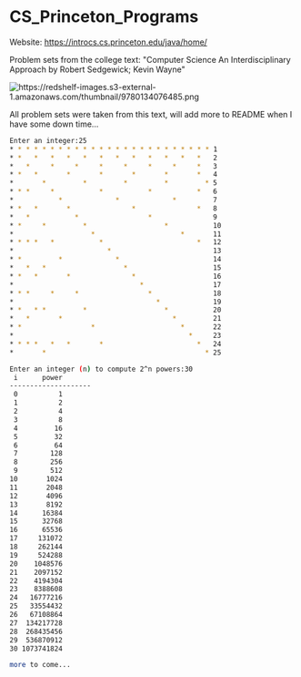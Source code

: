 # CS_Princeton_Programs
Website: https://introcs.cs.princeton.edu/java/home/

Problem sets from the college text: "Computer Science An Interdisciplinary Approach by Robert Sedgewick; Kevin Wayne"

<img src="https://redshelf-images.s3-external-1.amazonaws.com/thumbnail/9780134076485.png" title="" alt="https://redshelf-images.s3-external-1.amazonaws.com/thumbnail/9780134076485.png" data-align="center">

All problem sets were taken from this text, will add more to README when I have some down time...

```bash
Enter an integer:25
* * * * * * * * * * * * * * * * * * * * * * * * * 1
* *   *   *   *   *   *   *   *   *   *   *   *   2
*   *     *     *     *     *     *     *     *   3
* *   *       *       *       *       *       *   4
*       *         *         *         *         * 5
* * *     *           *           *           *   6
*           *             *             *         7
* *   *       *               *               *   8
*   *           *                 *               9
* *     *         *                   *           10
*                   *                     *       11
* * * *   *           *                       *   12
*                       *                         13
* *         *             *                       14
*   *   *                   *                     15
* *   *       *               *                   16
*                               *                 17
* * *     *     *                 *               18
*                                   *             19
* *   * *         *                   *           20
*   *       *                           *         21
* *                 *                     *       22
*                                           *     23
* * * *   *   *       *                       *   24
*       *                                       * 25
```

```bash
Enter an integer (n) to compute 2^n powers:30
 i      power
--------------------
 0          1
 1          2
 2          4
 3          8
 4         16
 5         32
 6         64
 7        128
 8        256
 9        512
10       1024
11       2048
12       4096
13       8192
14      16384
15      32768
16      65536
17     131072
18     262144
19     524288
20    1048576
21    2097152
22    4194304
23    8388608
24   16777216
25   33554432
26   67108864
27  134217728
28  268435456
29  536870912
30 1073741824
```
```bash
more to come... 
```
